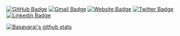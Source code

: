 [![GitHub Badge](https://img.shields.io/badge/-@rajiff-%23181717?style=flat&logo=github)](https://github.com/rajiff) [![Gmail Badge](https://img.shields.io/badge/-rajiff@gmail.com.com-c14438?style=flat&logo=Gmail&logoColor=white&link=mailto:rajiff@gmail.com)](mailto:rajiff@gmail.com) [![Website Badge](https://img.shields.io/website?color=0ab9e6&style=flat&up_message=thrivearch.github.io&url=http%3A%2F%2Fthrivearch.github.io%2F)](https://thrivearch.github.io) [![Twitter Badge](https://img.shields.io/badge/-@ThriveArch?style=flat&labelColor=1ca0f1&logo=twitter&logoColor=white&link=https://twitter.com/ThriveArch)](https://twitter.com/ThriveArch) [![Linkedin Badge](https://img.shields.io/badge/-@basavarajkn-blue?style=flat&logo=Linkedin&logoColor=white&link=https://www.linkedin.com/in/basavarajkn/)](https://www.linkedin.com/in/basavarajkn/)

[![Basavaraj's github stats](https://github-readme-stats.vercel.app/api?username=rajiff&show_icons=true&theme=tokyonight&include_all_commits=true&count_private=true&hide=issues,contribs)](https://github.com/anuraghazra/github-readme-stats)

<!--
**rajiff/rajiff** is a ✨ _special_ ✨ repository because its `README.md` (this file) appears on your GitHub profile.

Here are some ideas to get you started:

- 🔭 I’m currently working on ...
- 🌱 I’m currently learning ...
- 👯 I’m looking to collaborate on ...
- 🤔 I’m looking for help with ...
- 💬 Ask me about ...
- 📫 How to reach me: ...
- 😄 Pronouns: ...
- ⚡ Fun fact: ...
-->
